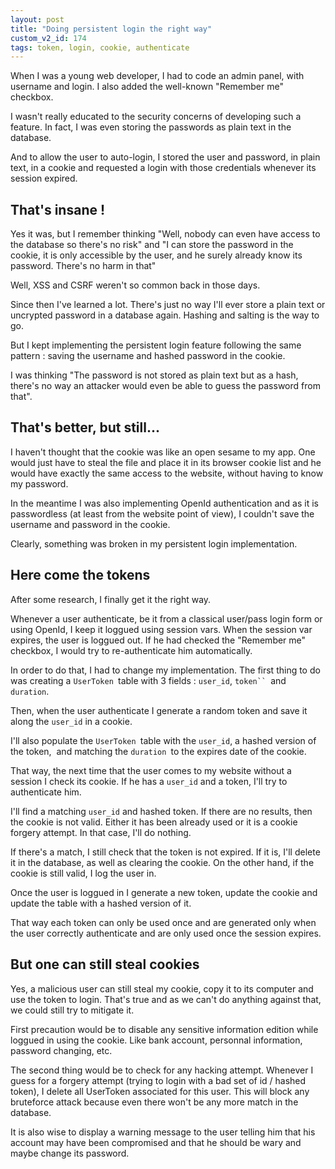 ```yaml
---
layout: post
title: "Doing persistent login the right way"
custom_v2_id: 174
tags: token, login, cookie, authenticate
---
```


When I was a young web developer, I had to code an admin panel, with username
and login. I also added the well-known "Remember me" checkbox.

I wasn't really educated to the security concerns of developing such a
feature. In fact, I was even storing the passwords as plain text in the
database.

And to allow the user to auto-login, I stored the user and password, in plain
text, in a cookie and requested a login with those credentials whenever its
session expired.

## That's insane !

Yes it was, but I remember thinking "Well, nobody can even have access to the
database so there's no risk" and "I can store the password in the cookie, it
is only accessible by the user, and he surely already know its password.
There's no harm in that"

Well, XSS and CSRF weren't so common back in those days.

Since then I've learned a lot. There's just no way I'll ever store a plain
text or uncrypted password in a database again. Hashing and salting is the way
to go.

But I kept implementing the persistent login feature following the same
pattern : saving the username and hashed password in the cookie.

I was thinking "The password is not stored as plain text but as a hash,
there's no way an attacker would even be able to guess the password from
that".

## That's better, but still...

I haven't thought that the cookie was like an open sesame to my app. One would
just have to steal the file and place it in its browser cookie list and he
would have exactly the same access to the website, without having to know my
password.

In the meantime I was also implementing OpenId authentication and as it is
passwordless (at least from the website point of view), I couldn't save the
username and password in the cookie.

Clearly, something was broken in my persistent login implementation.

## Here come the tokens

After some research, I finally get it the right way.

Whenever a user authenticate, be it from a classical user/pass login form or
using OpenId, I keep it loggued using session vars. When the session var
expires, the user is loggued out. If he had checked the "Remember me"
checkbox, I would try to re-authenticate him automatically.

In order to do that, I had to change my implementation. The first thing to do
was creating a `UserToken `table with 3 fields : `user_id`, `token`` `and
`duration`.

Then, when the user authenticate I generate a random token and save it along
the `user_id` in a cookie.

I'll also populate the `UserToken `table with the `user_id`, a hashed version
of the token,  and matching the `duration `to the expires date of the cookie.

That way, the next time that the user comes to my website without a session I
check its cookie. If he has a `user_id` and a token, I'll try to authenticate
him.

I'll find a matching `user_id` and hashed token. If there are no results, then
the cookie is not valid. Either it has been already used or it is a cookie
forgery attempt. In that case, I'll do nothing.

If there's a match, I still check that the token is not expired. If it is,
I'll delete it in the database, as well as clearing the cookie. On the other
hand, if the cookie is still valid, I log the user in.

Once the user is loggued in I generate a new token, update the cookie and
update the table with a hashed version of it.

That way each token can only be used once and are generated only when the user
correctly authenticate and are only used once the session expires.

## But one can still steal cookies

Yes, a malicious user can still steal my cookie, copy it to its computer and
use the token to login. That's true and as we can't do anything against that,
we could still try to mitigate it.

First precaution would be to disable any sensitive information edition while
loggued in using the cookie. Like bank account, personnal information,
password changing, etc.

The second thing would be to check for any hacking attempt. Whenever I guess
for a forgery attempt (trying to login with a bad set of id / hashed token), I
delete all UserToken associated for this user. This will block any bruteforce
attack because even there won't be any more match in the database.

It is also wise to display a warning message to the user telling him that his
account may have been compromised and that he should be wary and maybe change
its password.
